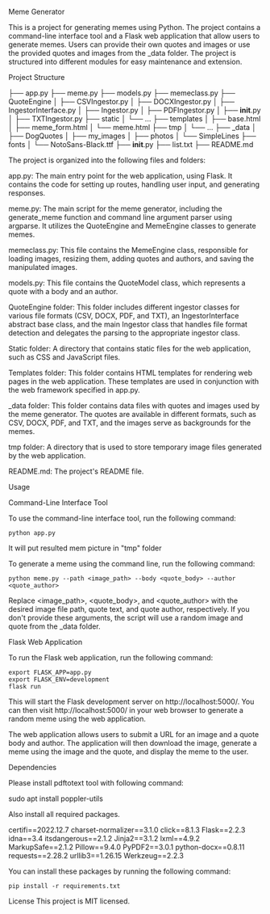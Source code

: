 Meme Generator

This is a project for generating memes using Python. The project contains a command-line interface tool and a Flask web application that allow users to generate memes. Users can provide their own quotes and images or use the provided quotes and images from the _data folder. The project is structured into different modules for easy maintenance and extension.

Project Structure


├── app.py
├── meme.py
├── models.py
├── memeclass.py
├── QuoteEngine
│   ├── CSVIngestor.py
│   ├── DOCXIngestor.py
│   ├── IngestorInterface.py
│   ├── Ingestor.py
│   ├── PDFIngestor.py
│   ├── __init__.py
│   ├── TXTIngestor.py
├── static
│   └── ...
├── templates
│   ├── base.html
│   ├── meme_form.html
│   └── meme.html
├── tmp
│   └── ...
├── _data
│   ├── DogQuotes
│   ├── my_images
│   ├── photos
│   └── SimpleLines
├── fonts
│   └── NotoSans-Black.ttf
├── __init__.py
├── list.txt
├── README.md


The project is organized into the following files and folders:

app.py: The main entry point for the web application, using Flask. It contains the code for setting up routes, handling user input, and generating responses.

meme.py: The main script for the meme generator, including the generate_meme function and command line argument parser using argparse. It utilizes the QuoteEngine and MemeEngine classes to generate memes.

memeclass.py: This file contains the MemeEngine class, responsible for loading images, resizing them, adding quotes and authors, and saving the manipulated images.

models.py: This file contains the QuoteModel class, which represents a quote with a body and an author.

QuoteEngine folder: This folder includes different ingestor classes for various file formats (CSV, DOCX, PDF, and TXT), an IngestorInterface abstract base class, and the main Ingestor class that handles file format detection and delegates the parsing to the appropriate ingestor class.

Static folder: A directory that contains static files for the web application, such as CSS and JavaScript files.

Templates folder: This folder contains HTML templates for rendering web pages in the web application. These templates are used in conjunction with the web framework specified in app.py.

_data folder: This folder contains data files with quotes and images used by the meme generator. The quotes are available in different formats, such as CSV, DOCX, PDF, and TXT, and the images serve as backgrounds for the memes.

tmp folder: A directory that is used to store temporary image files generated by the web application.

README.md: The project's README file.



Usage

Command-Line Interface Tool

To use the command-line interface tool, run the following command:

    python app.py

It will put resulted mem picture in "tmp" folder

To generate a meme using the command line, run the following command:

    python meme.py --path <image_path> --body <quote_body> --author <quote_author>

Replace <image_path>, <quote_body>, and <quote_author> with the desired image file path, quote text, and quote author, respectively. If you don't provide these arguments, the script will use a random image and quote from the _data folder.

Flask Web Application

To run the Flask web application, run the following command:

    export FLASK_APP=app.py
    export FLASK_ENV=development
    flask run

This will start the Flask development server on http://localhost:5000/. You can then visit http://localhost:5000/ in your web browser to generate a random meme using the web application.

The web application allows users to submit a URL for an image and a quote body and author. The application will then download the image, generate a meme using the image and the quote, and display the meme to the user.

Dependencies

Please install pdftotext tool with following command: 

sudo apt install poppler-utils

Also install all required packages.

certifi==2022.12.7
charset-normalizer==3.1.0
click==8.1.3
Flask==2.2.3
idna==3.4
itsdangerous==2.1.2
Jinja2==3.1.2
lxml==4.9.2
MarkupSafe==2.1.2
Pillow==9.4.0
PyPDF2==3.0.1
python-docx==0.8.11
requests==2.28.2
urllib3==1.26.15
Werkzeug==2.2.3

You can install these packages by running the following command:

    pip install -r requirements.txt

License
This project is MIT licensed.

